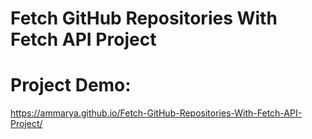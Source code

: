 # Fetch GitHub Repositories With Fetch API Project
# Project Demo:

https://ammarya.github.io/Fetch-GitHub-Repositories-With-Fetch-API-Project/

